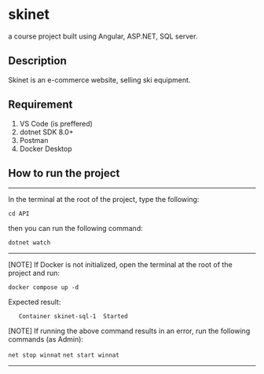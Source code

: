 # skinet
a course project built using Angular, ASP.NET, SQL server.

## Description
Skinet is an e-commerce website, selling ski equipment.

## Requirement
1. VS Code (is preffered)
2. dotnet SDK 8.0+
3. Postman
4. Docker Desktop

## How to run the project
-------------------------------------------------------------------------------------------
In the terminal at the root of the project, type the following:

```cd API```

then you can run the following command:

```dotnet watch```

-------------------------------------------------------------------------------------------

[NOTE] If Docker is not initialized, open the terminal at the root of the project and run:

```docker compose up -d```

Expected result:

```Network skinet_default  Created
   Container skinet-sql-1  Started
```

[NOTE] If running the above command results in an error, run the following commands (as Admin):

```net stop winnat```
```net start winnat```

-------------------------------------------------------------------------------------------
